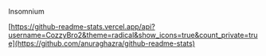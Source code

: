 Insomnium

[https://github-readme-stats.vercel.app/api?username=CozzyBro2&theme=radical&show_icons=true&count_private=true](https://github.com/anuraghazra/github-readme-stats)
